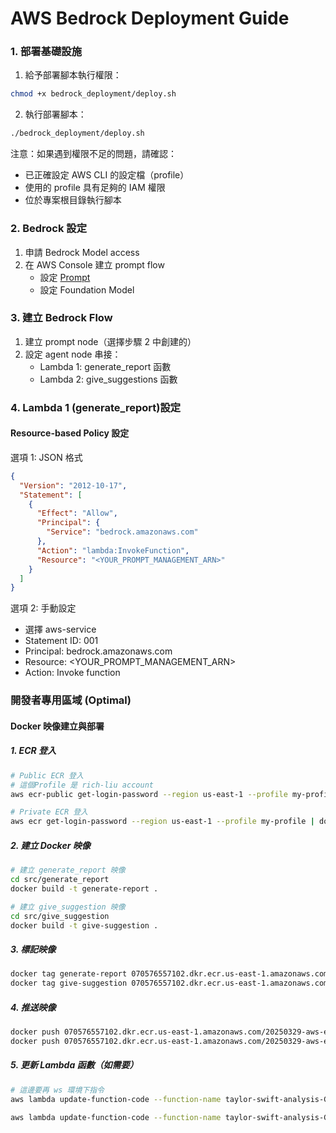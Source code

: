 # AWS Bedrock Deployment Guide

### 1. 部署基礎設施
1. 給予部署腳本執行權限：
```bash
chmod +x bedrock_deployment/deploy.sh
```

2. 執行部署腳本：
```bash
./bedrock_deployment/deploy.sh
```

注意：如果遇到權限不足的問題，請確認：
- 已正確設定 AWS CLI 的設定檔（profile）
- 使用的 profile 具有足夠的 IAM 權限
- 位於專案根目錄執行腳本

### 2. Bedrock 設定
1. 申請 Bedrock Model access
2. 在 AWS Console 建立 prompt flow
   - 設定 [Prompt](/src/prompt/llm_instruction.txt)
   - 設定 Foundation Model

### 3. 建立 Bedrock Flow
1. 建立 prompt node（選擇步驟 2 中創建的）
2. 設定 agent node 串接：
   - Lambda 1: generate_report 函數
   - Lambda 2: give_suggestions 函數

### 4. Lambda 1 (generate_report)設定
#### Resource-based Policy 設定
選項 1: JSON 格式
```json
{
  "Version": "2012-10-17",
  "Statement": [
    {
      "Effect": "Allow",
      "Principal": {
        "Service": "bedrock.amazonaws.com"
      },
      "Action": "lambda:InvokeFunction",
      "Resource": "<YOUR_PROMPT_MANAGEMENT_ARN>"
    }
  ]
}
```

選項 2: 手動設定
- 選擇 aws-service
- Statement ID: 001
- Principal: bedrock.amazonaws.com
- Resource: <YOUR_PROMPT_MANAGEMENT_ARN>
- Action: Invoke function

### 開發者專用區域 (Optimal)
#### Docker 映像建立與部署
##### 1. ECR 登入
```bash
# Public ECR 登入
# 這個Profile 是 rich-liu account
aws ecr-public get-login-password --region us-east-1 --profile my-profile | docker login --username AWS --password-stdin public.ecr.aws

# Private ECR 登入
aws ecr get-login-password --region us-east-1 --profile my-profile | docker login --username AWS --password-stdin 070576557102.dkr.ecr.us-east-1.amazonaws.com/20250329-aws-educate-taylor-swift-workshop
```

##### 2. 建立 Docker 映像
```bash
# 建立 generate_report 映像
cd src/generate_report
docker build -t generate-report .

# 建立 give_suggestion 映像
cd src/give_suggestion
docker build -t give-suggestion .
```

##### 3. 標記映像
```bash
docker tag generate-report 070576557102.dkr.ecr.us-east-1.amazonaws.com/20250329-aws-educate-taylor-swift-workshop:generate-report
docker tag give-suggestion 070576557102.dkr.ecr.us-east-1.amazonaws.com/20250329-aws-educate-taylor-swift-workshop:give-suggestion
```

##### 4. 推送映像
```bash
docker push 070576557102.dkr.ecr.us-east-1.amazonaws.com/20250329-aws-educate-taylor-swift-workshop:generate-report
docker push 070576557102.dkr.ecr.us-east-1.amazonaws.com/20250329-aws-educate-taylor-swift-workshop:give-suggestion
```

##### 5. 更新 Lambda 函數（如需要）
```bash
# 這邊要再 ws 環境下指令
aws lambda update-function-code --function-name taylor-swift-analysis-GenerateReport --image-uri 070576557102.dkr.ecr.us-east-1.amazonaws.com/20250329-aws-educate-taylor-swift-workshop:generate-report

aws lambda update-function-code --function-name taylor-swift-analysis-GiveSuggestion --image-uri 070576557102.dkr.ecr.us-east-1.amazonaws.com/20250329-aws-educate-taylor-swift-workshop:give-suggestion
```
